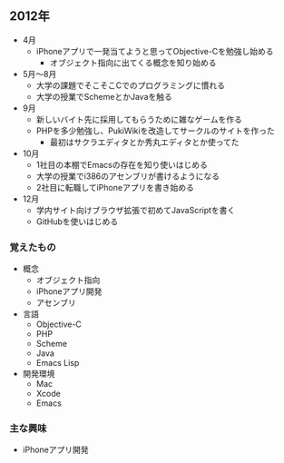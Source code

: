 ## 2012年
- 4月
  - iPhoneアプリで一発当てようと思ってObjective-Cを勉強し始める
     - オブジェクト指向に出てくる概念を知り始める
- 5月〜8月
  - 大学の課題でそこそこCでのプログラミングに慣れる
  - 大学の授業でSchemeとかJavaを触る
- 9月
  - 新しいバイト先に採用してもらうために雑なゲームを作る
  - PHPを多少勉強し、PukiWikiを改造してサークルのサイトを作った
     - 最初はサクラエディタとか秀丸エディタとか使ってた
- 10月
  - 1社目の本棚でEmacsの存在を知り使いはじめる
  - 大学の授業でi386のアセンブリが書けるようになる
  - 2社目に転職してiPhoneアプリを書き始める
- 12月
  - 学内サイト向けブラウザ拡張で初めてJavaScriptを書く
  - GitHubを使いはじめる

### 覚えたもの
- 概念
  - オブジェクト指向
  - iPhoneアプリ開発
  - アセンブリ
- 言語
  - Objective-C
  - PHP
  - Scheme
  - Java
  - Emacs Lisp
- 開発環境
  - Mac
  - Xcode
  - Emacs

### 主な興味
- iPhoneアプリ開発
